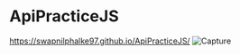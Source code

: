 # ApiPracticeJS
https://swapnilphalke97.github.io/ApiPracticeJS/
![Capture](https://user-images.githubusercontent.com/71014235/123420106-ba4a0f00-d5d8-11eb-96db-afe67549030a.PNG)
